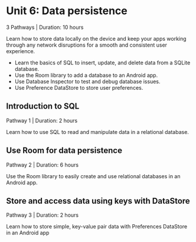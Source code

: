 # Unit 6: Data persistence
3 Pathways | Duration: 10 hours

Learn how to store data locally on the device and keep your apps working through any network disruptions for a smooth and consistent user experience.

* Learn the basics of SQL to insert, update, and delete data from a SQLite database.
* Use the Room library to add a database to an Android app.
* Use Database Inspector to test and debug database issues.
* Use Preference DataStore to store user preferences.

## Introduction to SQL
Pathway 1 | Duration: 2 hours

Learn how to use SQL to read and manipulate data in a relational database.

## Use Room for data persistence
Pathway 2 | Duration: 6 hours

Use the Room library to easily create and use relational databases in an Android app.

## Store and access data using keys with DataStore
Pathway 3 | Duration: 2 hours

Learn how to store simple, key-value pair data with Preferences DataStore in an Android app

